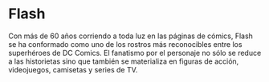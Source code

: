 # Flash

Con más de 60 años corriendo a toda luz en las páginas de cómics, Flash se ha conformado como uno de los rostros más reconocibles entre los superhéroes de DC Comics. El fanatismo por el personaje no sólo se reduce a las historietas sino que también se materializa en figuras de acción, videojuegos, camisetas y series de TV.

